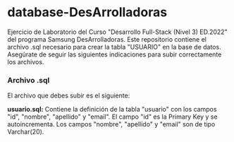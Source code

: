 # database-DesArrolladoras
Ejercicio de Laboratorio del Curso "Desarrollo Full-Stack (Nivel 3) ED.2022" del programa Samsung DesArrolladoras. Este repositorio contiene el archivo .sql necesario para crear la tabla "USUARIO" en la base de datos. Asegúrate de seguir las siguientes indicaciones para subir correctamente los archivos.

### Archivo .sql
El archivo que debes subir es el siguiente:

**usuario.sql:** Contiene la definición de la tabla "usuario" con los campos "id", "nombre", "apellido" y "email". El campo "id" es la Primary Key y se autoincrementa. Los campos "nombre", "apellido" y "email" son de tipo Varchar(20).
